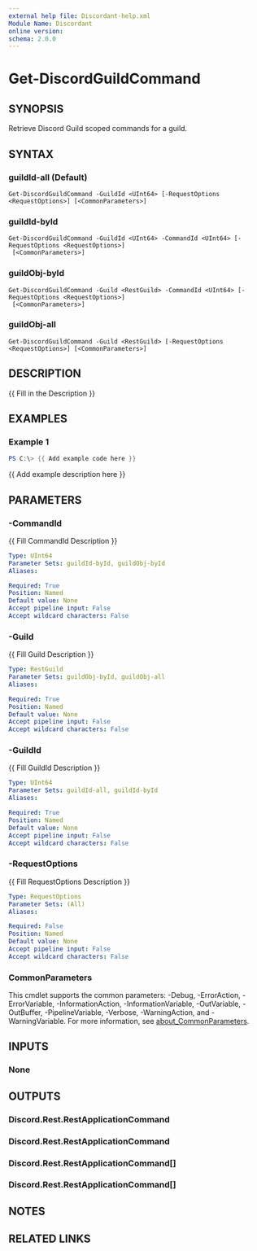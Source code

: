 ```yaml
---
external help file: Discordant-help.xml
Module Name: Discordant
online version:
schema: 2.0.0
---
```


# Get-DiscordGuildCommand

## SYNOPSIS
Retrieve Discord Guild scoped commands for a guild.

## SYNTAX

### guildId-all (Default)
```
Get-DiscordGuildCommand -GuildId <UInt64> [-RequestOptions <RequestOptions>] [<CommonParameters>]
```

### guildId-byId
```
Get-DiscordGuildCommand -GuildId <UInt64> -CommandId <UInt64> [-RequestOptions <RequestOptions>]
 [<CommonParameters>]
```

### guildObj-byId
```
Get-DiscordGuildCommand -Guild <RestGuild> -CommandId <UInt64> [-RequestOptions <RequestOptions>]
 [<CommonParameters>]
```

### guildObj-all
```
Get-DiscordGuildCommand -Guild <RestGuild> [-RequestOptions <RequestOptions>] [<CommonParameters>]
```

## DESCRIPTION
{{ Fill in the Description }}

## EXAMPLES

### Example 1
```powershell
PS C:\> {{ Add example code here }}
```

{{ Add example description here }}

## PARAMETERS

### -CommandId
{{ Fill CommandId Description }}

```yaml
Type: UInt64
Parameter Sets: guildId-byId, guildObj-byId
Aliases:

Required: True
Position: Named
Default value: None
Accept pipeline input: False
Accept wildcard characters: False
```

### -Guild
{{ Fill Guild Description }}

```yaml
Type: RestGuild
Parameter Sets: guildObj-byId, guildObj-all
Aliases:

Required: True
Position: Named
Default value: None
Accept pipeline input: False
Accept wildcard characters: False
```

### -GuildId
{{ Fill GuildId Description }}

```yaml
Type: UInt64
Parameter Sets: guildId-all, guildId-byId
Aliases:

Required: True
Position: Named
Default value: None
Accept pipeline input: False
Accept wildcard characters: False
```

### -RequestOptions
{{ Fill RequestOptions Description }}

```yaml
Type: RequestOptions
Parameter Sets: (All)
Aliases:

Required: False
Position: Named
Default value: None
Accept pipeline input: False
Accept wildcard characters: False
```

### CommonParameters
This cmdlet supports the common parameters: -Debug, -ErrorAction, -ErrorVariable, -InformationAction, -InformationVariable, -OutVariable, -OutBuffer, -PipelineVariable, -Verbose, -WarningAction, and -WarningVariable. For more information, see [about_CommonParameters](http://go.microsoft.com/fwlink/?LinkID=113216).

## INPUTS

### None

## OUTPUTS

### Discord.Rest.RestApplicationCommand

### Discord.Rest.RestApplicationCommand

### Discord.Rest.RestApplicationCommand[]

### Discord.Rest.RestApplicationCommand[]

## NOTES

## RELATED LINKS
